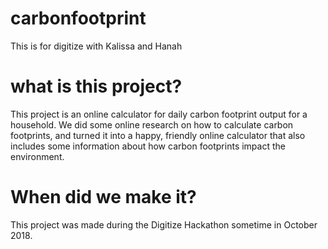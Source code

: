 # carbonfootprint
This is for digitize with Kalissa and Hanah



# what is this project?
This project is an online calculator for daily carbon footprint output for a household. We did some online research on how to
calculate carbon footprints, and turned it into a happy, friendly online calculator that also includes some information about
how carbon footprints impact the environment.

# When did we make it?

This project was made during the Digitize Hackathon sometime in October 2018.
